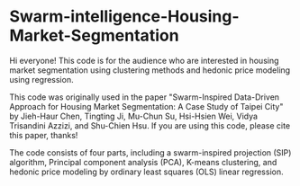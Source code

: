 # Swarm-intelligence-Housing-Market-Segmentation

Hi everyone! This code is for the audience who are interested in housing market segmentation using clustering methods and hedonic price modeling using regression.

This code was originally used in the paper "Swarm-Inspired Data-Driven Approach for Housing Market Segmentation: A Case Study of Taipei City" by Jieh-Haur Chen, Tingting Ji, Mu-Chun Su, Hsi-Hsien Wei, Vidya Trisandini Azzizi, and Shu-Chien Hsu. If you are using this code, please cite this paper, thanks!

The code consists of four parts, including a swarm-inspired projection (SIP) algorithm, Principal component analysis (PCA), K-means clustering, and hedonic price modeling by ordinary least squares (OLS) linear regression.  

